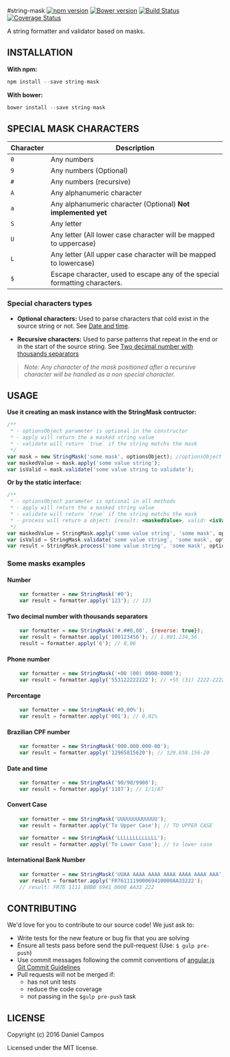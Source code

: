 #string-mask
[![npm version](https://badge.fury.io/js/string-mask.svg)](http://badge.fury.io/js/string-mask)
[![Bower version](https://badge.fury.io/bo/string-mask.svg)](http://badge.fury.io/bo/string-mask)
[![Build Status](https://travis-ci.org/the-darc/string-mask.svg?branch=master)](https://travis-ci.org/the-darc/string-mask)
[![Coverage Status](https://coveralls.io/repos/github/the-darc/string-mask/badge.svg?branch=master)](https://coveralls.io/github/the-darc/string-mask?branch=master)

A string formatter and validator based on masks.

## INSTALLATION

**With npm:**

```javascript
npm install --save string-mask
```

**With bower:**

```javascript
bower install --save string-mask
```
## SPECIAL MASK CHARACTERS

Character | Description
--- | ---
`0` | Any numbers
`9` | Any numbers (Optional)
`#` | Any numbers (recursive)
`A` | Any alphanumeric character
`a` | Any alphanumeric character (Optional) __Not implemented yet__
`S` | Any letter
`U` | Any letter (All lower case character will be mapped to uppercase)
`L` | Any letter (All upper case character will be mapped to lowercase)
`$` | Escape character, used to escape any of the special formatting characters.

### Special characters types

 - **Optional characters:** Used to parse characters that cold exist in the source string or not. See [Date and time](#date-and-time).

 - **Recursive characters:** Used to parse patterns that repeat in the end or in the start of the source string. See [Two decimal number with thousands separators](#two-decimal-number-with-thousands-separators)

> _Note: Any character of the mask positioned after a recursive character will be handled as a non special character._

## USAGE

 **Use it creating an mask instance with the StringMask contructor:**

```javascript
/**
 * - optionsObject parameter is optional in the constructor
 * - apply will return the a masked string value
 * - validate will return `true` if the string matchs the mask
 */
var mask = new StringMask('some mask', optionsObject); //optionsObject is optional
var maskedValue = mask.apply('some value string');
var isValid = mask.validate('some value string to validate');
```

**Or by the static interface:**

```javascript
/**
 * - optionsObject parameter is optional in all methods
 * - apply will return the a masked string value
 * - validate will return `true` if the string matchs the mask
 * - process will return a object: {result: <maskedValue>, valid: <isValid>}
 */
var maskedValue = StringMask.apply('some value string', 'some mask', optionsObject); 
var isValid = StringMask.validate('some value string', 'some mask', optionsObject);
var result = StringMask.process('some value string', 'some mask', optionsObject);
```


### Some masks examples

#### Number

```javascript
	var formatter = new StringMask('#0');
	var result = formatter.apply('123'); // 123
```

#### Two decimal number with thousands separators

```javascript
	var formatter = new StringMask('#.##0,00', {reverse: true});
	var result = formatter.apply('100123456'); // 1.001.234,56
	result = formatter.apply('6'); // 0,06
```

#### Phone number

```javascript
	var formatter = new StringMask('+00 (00) 0000-0000');
	var result = formatter.apply('553122222222'); // +55 (31) 2222-2222
```

#### Percentage

```javascript
	var formatter = new StringMask('#0,00%');
	var result = formatter.apply('001'); // 0,01%
```

#### Brazilian CPF number

```javascript
	var formatter = new StringMask('000.000.000-00');
	var result = formatter.apply('12965815620'); // 129.658.156-20
```

#### Date and time

```javascript
	var formatter = new StringMask('90/90/9900');
	var result = formatter.apply('1187'); // 1/1/87
```

#### Convert Case

```javascript
	var formatter = new StringMask('UUUUUUUUUUUUU');
	var result = formatter.apply('To Upper Case'); // TO UPPER CASE
```

```javascript
	var formatter = new StringMask('LLLLLLLLLLLLL');
	var result = formatter.apply('To Lower Case'); // to lower case
```

#### International Bank Number

```javascript
	var formatter = new StringMask('UUAA AAAA AAAA AAAA AAAA AAAA AAA');
	var result = formatter.apply('FR761111900069410000AA33222');
	// result: FR76 1111 BBBB 6941 0000 AA33 222
```

## CONTRIBUTING

We'd love for you to contribute to our source code! We just ask to: 

 - Write tests for the new feature or bug fix that you are solving
 - Ensure all tests pass before send the pull-request (Use: `$ gulp pre-push`)
 - Use commit messages following the commit conventions of [angular.js Git Commit Guidelines](https://github.com/angular/angular.js/blob/master/CONTRIBUTING.md#commit)
 - Pull requests will not be merged if:
   - has not unit tests
   - reduce the code coverage
   - not passing in the `$gulp pre-push` task

## LICENSE

Copyright (c) 2016 Daniel Campos

Licensed under the MIT license.
  
  

